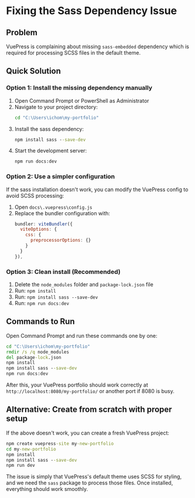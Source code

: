 # Fixing the Sass Dependency Issue

## Problem
VuePress is complaining about missing `sass-embedded` dependency which is required for processing SCSS files in the default theme.

## Quick Solution

### Option 1: Install the missing dependency manually

1. Open Command Prompt or PowerShell as Administrator
2. Navigate to your project directory:
   ```cmd
   cd "C:\Users\ichom\my-portfolio"
   ```
3. Install the sass dependency:
   ```cmd
   npm install sass --save-dev
   ```
4. Start the development server:
   ```cmd
   npm run docs:dev
   ```

### Option 2: Use a simpler configuration

If the sass installation doesn't work, you can modify the VuePress config to avoid SCSS processing:

1. Open `docs\.vuepress\config.js`
2. Replace the bundler configuration with:
   ```javascript
   bundler: viteBundler({
     viteOptions: {
       css: {
         preprocessorOptions: {}
       }
     }
   }),
   ```

### Option 3: Clean install (Recommended)

1. Delete the `node_modules` folder and `package-lock.json` file
2. Run: `npm install`
3. Run: `npm install sass --save-dev` 
4. Run: `npm run docs:dev`

## Commands to Run

Open Command Prompt and run these commands one by one:

```cmd
cd "C:\Users\ichom\my-portfolio"
rmdir /s /q node_modules
del package-lock.json
npm install
npm install sass --save-dev
npm run docs:dev
```

After this, your VuePress portfolio should work correctly at `http://localhost:8080/my-portfolio/` or another port if 8080 is busy.

## Alternative: Create from scratch with proper setup

If the above doesn't work, you can create a fresh VuePress project:

```cmd
npm create vuepress-site my-new-portfolio
cd my-new-portfolio
npm install
npm install sass --save-dev
npm run dev
```

The issue is simply that VuePress's default theme uses SCSS for styling, and we need the `sass` package to process those files. Once installed, everything should work smoothly.
